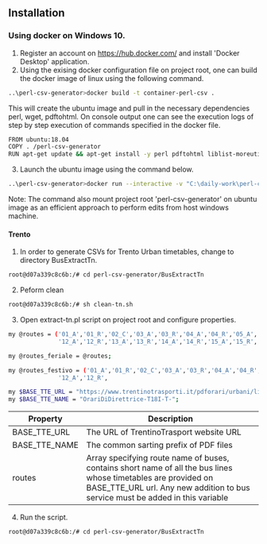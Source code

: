 ## Installation

### Using docker on Windows 10.

1. Register an account on <https://hub.docker.com/> and install 'Docker Desktop' application.
2. Using the exising docker configuration file on project root, one can build the docker image of linux using the following command.
```sh
..\perl-csv-generator>docker build -t container-perl-csv .
```
This will create the ubuntu image and pull in the necessary dependencies perl, wget, pdftohtml. On console output one can see the execution logs of step by step execution of commands specified in the docker file.
```sh
FROM ubuntu:18.04
COPY . /perl-csv-generator
RUN apt-get update && apt-get install -y perl pdftohtml liblist-moreutils-perl libwww-perl wget
```
3. Launch the ubuntu image using the command below.
```sh
..\perl-csv-generator>docker run --interactive -v "C:\daily-work\perl-csv-generator\:/perl-csv-generator/" --tty container-perl-csv:latest bash
```
Note: The command also mount project root 'perl-csv-generator' on ubuntu image as an efficient approach to perform edits from host windows machine.
#### Trento
1. In order to generate CSVs for Trento Urban timetables, change to directory BusExtractTn.
```sh
root@d07a339c8c6b:/# cd perl-csv-generator/BusExtractTn
```
2. Peform clean
```sh
root@d07a339c8c6b:/# sh clean-tn.sh
```
3. Open extract-tn.pl script on project root and configure properties.
```sh
my @routes = ('01_A','01_R','02_C','03_A','03_R','04_A','04_R','05_A','05_R','05_b','06_A','06_R','07_A','07_R','08_A','08_R','09_A','09_R','10_A','10_R','11_A','11_R',
              '12_A','12_R','13_A','13_R','14_A','14_R','15_A','15_R','16_A','16_R','17_A','17_R','NP_C','%20A_C','%20B_C','%20C_A','%20C_R','%20G_A','%20G_R','CM_A','CM_R');

my @routes_feriale = @routes;

my @routes_festivo = ('01_A','01_R','02_C','03_A','03_R','04_A','04_R','05_A','05_R',    '06_A','06_R',              '08_A','08_R',              '10_A','10_R',              
              '12_A','12_R',                                                        '17_A','17_R',       '%20A_C');

my $BASE_TTE_URL = "https://www.trentinotrasporti.it/pdforari/urbani/linee";
my $BASE_TTE_NAME = "OrariDiDirettrice-T18I-T-";
```

| Property | Description |
| ------ | ------ |
| BASE_TTE_URL | The URL of TrentinoTrasport website URL |
| BASE_TTE_NAME | The common sarting prefix of PDF files |
| routes | Array specifying route name of buses, contains short name of all the bus lines whose timetables are provided on BASE_TTE_URL url. Any new addition to bus service must be added in this variable |

4. Run the script.
```sh
root@d07a339c8c6b:/# cd perl-csv-generator/BusExtractTn
```

